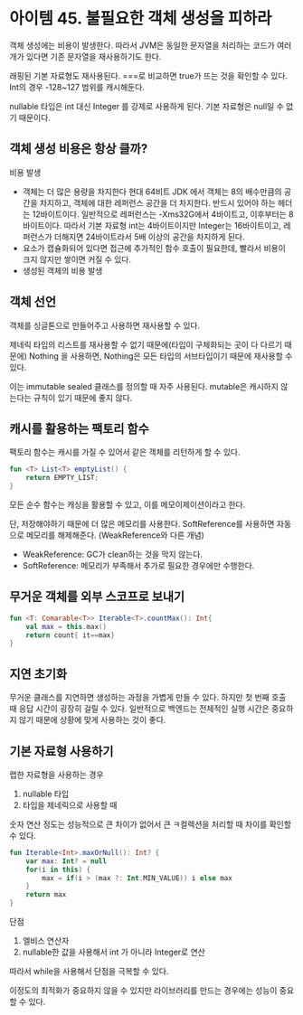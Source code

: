 # 아이템 45. 불필요한 객체 생성을 피하라

객체 생성에는 비용이 발생한다. 따라서 JVM은 동일한 문자열을 처리하는 코드가 여러 개가 있다면 기존 문자열을 재사용하기도 한다.

래핑된 기본 자료형도 재사용된다. ===로 비교하면 true가 뜨는 것을 확인할 수 있다. Int의 경우 -128~127 범위를 캐시해둔다. 

nullable 타입은 int 대신 Integer 를 강제로 사용하게 된다. 기본 자료형은 null일 수 없기 때문이다.

## 객체 생성 비용은 항상 클까?

비용 발생 

- 객체는 더 많은 용량을 차지한다 현대 64비트 JDK 에서 객체는 8의 배수만큼의 공간을 차지하고, 객체에 대한 레퍼런스 공간을 더 차지한다. 반드시 있어야 하는 헤더는 12바이트이다. 일반적으로 레퍼런스는 -Xms32G에서 4바이트고, 이후부터는 8바이트이다.  따라서 기본 자료형 int는 4바이트이지만 Integer는 16바이트이고, 레퍼런스가 더해지면 24바이트라서 5배 이상의 공간을 차지하게 된다.
- 요소가 캡슐화되어 있다면 접근에 추가적인 함수 호출이 필요한데, 빨라서 비용이 크지 않지만 쌓이면 커질 수 있다.
- 생성된 객체의 비용 발생

## 객체 선언

객체를 싱글톤으로 만들어주고 사용하면 재사용할 수 있다. 

제네릭 타입의 리스트를 재사용할 수 없기 때문에(타입이 구체화되는 곳이 다 다르기 때문에) Nothing 을 사용하면, Nothing은 모든 타입의 서브타입이기 때문에 재사용할 수 있다.

이는 immutable sealed 클래스를 정의할 때 자주 사용된다. mutable은 캐시하지 않는다는 규칙이 있기 때문에 좋지 않다.

## 캐시를 활용하는 팩토리 함수

팩토리 함수는 캐시를 가질 수 있어서 같은 객체를 리턴하게 할 수 있다. 

```kotlin
fun <T> List<T> emptyList() {
	return EMPTY_LIST;
}
```

모든 순수 함수는 캐싱을 활용할 수 있고, 이를 메모이제이션이라고 한다.

단, 저장해야하기 때문에 더 많은 메모리를 사용한다. SoftReference를 사용하면 자동으로 메모리를 해제해준다. (WeakReference와 다른 개념)

- WeakReference: GC가 clean하는 것을 막지 않는다.
- SoftReference: 메모리가 부족해서 추가로 필요한 경우에만 수행한다.

## 무거운 객체를 외부 스코프로 보내기

```kotlin
fun <T: Comarable<T>> Iterable<T>.countMax(): Int{
	val max = this.max()
	return count{ it==max}
}
```

## 지연 초기화

무거운 클래스를 지연하면 생성하는 과정을 가볍게 만들 수 있다. 하지만 첫 번째 호출 때 응답 시간이 굉장히 걸릴 수 있다. 일반적으로 백엔드는 전체적인 실행 시간은 중요하지 않기 때문에 상황에 맞게 사용하는 것이 좋다.

## 기본 자료형 사용하기

랩한 자료형을 사용하는 경우

1. nullable 타입
2. 타입을 제네릭으로 사용할 때 

숫자 연산 정도는 성능적으로 큰 차이가 없어서 큰 ㅋ컬렉션을 처리할 때 차이를 확인할 수 있다. 

```kotlin
fun Iterable<Int>.maxOrNull(): Int? {
	var max: Int? = null
	for(i in this) {
		max = if(i > (max ?: Int.MIN_VALUE)) i else max
	}
	return max
}
```

단점

1. 엘비스 연산자
2. nullable한 값을 사용해서 int 가 아니라 Integer로 연산

따라서 while을 사용해서 단점을 극복할 수 있다.

이정도의 최적화가 중요하지 않을 수 있지만 라이브러리를 만드는 경우에는 성능이 중요할 수 있다.
